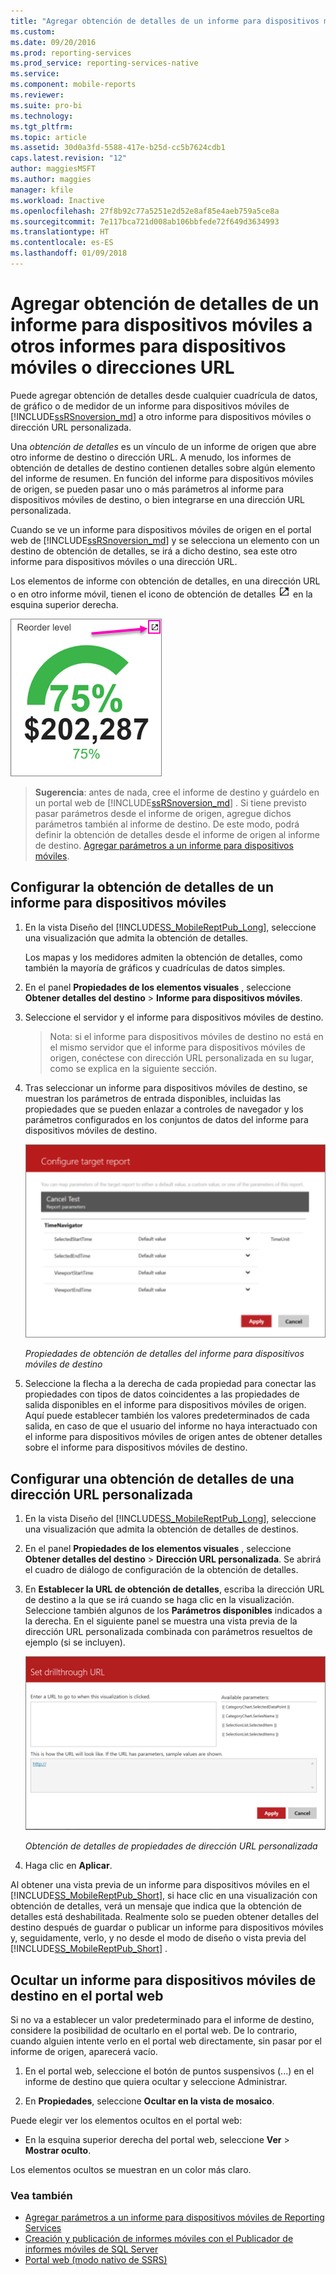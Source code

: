 ```yaml
---
title: "Agregar obtención de detalles de un informe para dispositivos móviles a otros informes para dispositivos móviles o direcciones URL | Microsoft Docs"
ms.custom: 
ms.date: 09/20/2016
ms.prod: reporting-services
ms.prod_service: reporting-services-native
ms.service: 
ms.component: mobile-reports
ms.reviewer: 
ms.suite: pro-bi
ms.technology: 
ms.tgt_pltfrm: 
ms.topic: article
ms.assetid: 30d0a3fd-5588-417e-b25d-cc5b7624cdb1
caps.latest.revision: "12"
author: maggiesMSFT
ms.author: maggies
manager: kfile
ms.workload: Inactive
ms.openlocfilehash: 27f8b92c77a5251e2d52e8af85e4aeb759a5ce8a
ms.sourcegitcommit: 7e117bca721d008ab106bbfede72f649d3634993
ms.translationtype: HT
ms.contentlocale: es-ES
ms.lasthandoff: 01/09/2018
---
```

# <a name="add-drillthrough-from-a-mobile-report-to-other-mobile-reports-or-urls"></a>Agregar obtención de detalles de un informe para dispositivos móviles a otros informes para dispositivos móviles o direcciones URL
Puede agregar obtención de detalles desde cualquier cuadrícula de datos, de gráfico o de medidor de un informe para dispositivos móviles de [!INCLUDE[ssRSnoversion_md](../../includes/ssrsnoversion-md.md)] a otro informe para dispositivos móviles o dirección URL personalizada. 

Una *obtención de detalles*  es un vínculo de un informe de origen que abre otro informe de destino o dirección URL. A menudo, los informes de obtención de detalles de destino contienen detalles sobre algún elemento del informe de resumen. En función del informe para dispositivos móviles de origen, se pueden pasar uno o más parámetros al informe para dispositivos móviles de destino, o bien integrarse en una dirección URL personalizada.  
  
Cuando se ve un informe para dispositivos móviles de origen en el portal web de [!INCLUDE[ssRSnoversion_md](../../includes/ssrsnoversion-md.md)] y se selecciona un elemento con un destino de obtención de detalles, se irá a dicho destino, sea este otro informe para dispositivos móviles o una dirección URL.  

Los elementos de informe con obtención de detalles, en una dirección URL o en otro informe móvil, tienen el icono de obtención de detalles ![mobile-report-drill-through-icon](../../reporting-services/mobile-reports/media/mobile-report-drill-through-icon.png) en la esquina superior derecha.

![mobile-report-gauge-drill-through](../../reporting-services/mobile-reports/media/mobile-report-gauge-drill-through.png) 

>**Sugerencia**: antes de nada, cree el informe de destino y guárdelo en un portal web de [!INCLUDE[ssRSnoversion_md](../../includes/ssrsnoversion-md.md)] . Si tiene previsto pasar parámetros desde el informe de origen, agregue dichos parámetros también al informe de destino. De este modo, podrá definir la obtención de detalles desde el informe de origen al informe de destino. [Agregar parámetros a un informe para dispositivos móviles](../../reporting-services/mobile-reports/add-parameters-to-a-mobile-report-reporting-services.md).
 
## <a name="set-up-drillthrough-to-a-mobile-report"></a>Configurar la obtención de detalles de un informe para dispositivos móviles  

1. En la vista Diseño del [!INCLUDE[SS_MobileReptPub_Long](../../includes/ss-mobilereptpub-long.md)], seleccione una visualización que admita la obtención de detalles.   

   Los mapas y los medidores admiten la obtención de detalles, como también la mayoría de gráficos y cuadrículas de datos simples.
   
2. En el panel **Propiedades de los elementos visuales** , seleccione **Obtener detalles del destino** > **Informe para dispositivos móviles**.  
3. Seleccione el servidor y el informe para dispositivos móviles de destino.  

   >Nota: si el informe para dispositivos móviles de destino no está en el mismo servidor que el informe para dispositivos móviles de origen, conéctese con dirección URL personalizada en su lugar, como se explica en la siguiente sección.  
 
4. Tras seleccionar un informe para dispositivos móviles de destino, se muestran los parámetros de entrada disponibles, incluidas las propiedades que se pueden enlazar a controles de navegador y los parámetros configurados en los conjuntos de datos del informe para dispositivos móviles de destino.  

   ![mobile-report-drillthrough-target](../../reporting-services/mobile-reports/media/mobile-report-drillthrough-target.PNG)
   
   *Propiedades de obtención de detalles del informe para dispositivos móviles de destino*  
  
5. Seleccione la flecha a la derecha de cada propiedad para conectar las propiedades con tipos de datos coincidentes a las propiedades de salida disponibles en el informe para dispositivos móviles de origen. Aquí puede establecer también los valores predeterminados de cada salida, en caso de que el usuario del informe no haya interactuado con el informe para dispositivos móviles de origen antes de obtener detalles sobre el informe para dispositivos móviles de destino.  
  
## <a name="set-up-a-drillthrough-to-a-custom-url"></a>Configurar una obtención de detalles de una dirección URL personalizada  
  
1. En la vista Diseño del [!INCLUDE[SS_MobileReptPub_Long](../../includes/ss-mobilereptpub-long.md)], seleccione una visualización que admita la obtención de detalles de destinos.    
2. En el panel **Propiedades de los elementos visuales** , seleccione **Obtener detalles del destino** > **Dirección URL personalizada**.  Se abrirá el cuadro de diálogo de configuración de la obtención de detalles.  
  
3. En **Establecer la URL de obtención de detalles**, escriba la dirección URL de destino a la que se irá cuando se haga clic en la visualización. Seleccione también algunos de los **Parámetros disponibles** indicados a la derecha. En el siguiente panel se muestra una vista previa de la dirección URL personalizada combinada con parámetros resueltos de ejemplo (si se incluyen).  
  
   ![mobile-report-drillthrough-url](../../reporting-services/mobile-reports/media/mobile-report-drillthrough-url.PNG)
  
   *Obtención de detalles de propiedades de dirección URL personalizada*  
  
4. Haga clic en **Aplicar**.  

  
Al obtener una vista previa de un informe para dispositivos móviles en el [!INCLUDE[SS_MobileReptPub_Short](../../includes/ss-mobilereptpub-short.md)], si hace clic en una visualización con obtención de detalles, verá un mensaje que indica que la obtención de detalles está deshabilitada. Realmente solo se pueden obtener detalles del destino después de guardar o publicar un informe para dispositivos móviles y, seguidamente, verlo, y no desde el modo de diseño o vista previa del [!INCLUDE[SS_MobileReptPub_Short](../../includes/ss-mobilereptpub-short.md)] .  

## <a name="hide-a-target-mobile-report-on-the-web-portal"></a>Ocultar un informe para dispositivos móviles de destino en el portal web
Si no va a establecer un valor predeterminado para el informe de destino, considere la posibilidad de ocultarlo en el portal web. De lo contrario, cuando alguien intente verlo en el portal web directamente, sin pasar por el informe de origen, aparecerá vacío.

1. En el portal web, seleccione el botón de puntos suspensivos (...) en el informe de destino que quiera ocultar y seleccione Administrar.

2. En **Propiedades**, seleccione **Ocultar en la vista de mosaico**.

Puede elegir ver los elementos ocultos en el portal web: 

* En la esquina superior derecha del portal web, seleccione **Ver** > **Mostrar oculto**. 

Los elementos ocultos se muestran en un color más claro.
    
### <a name="see-also"></a>Vea también  
 
* [Agregar parámetros a un informe para dispositivos móviles de Reporting Services](../../reporting-services/mobile-reports/add-parameters-to-a-mobile-report-reporting-services.md)
* [Creación y publicación de informes móviles con el Publicador de informes móviles de SQL Server](../../reporting-services/mobile-reports/create-mobile-reports-with-sql-server-mobile-report-publisher.md) 
* [Portal web (modo nativo de SSRS)](../../reporting-services/web-portal-ssrs-native-mode.md)

